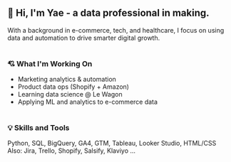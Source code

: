 ## 👋 Hi, I'm Yae - a data professional in making.

With a background in e-commerce, tech, and healthcare, I focus on using data and automation to drive smarter digital growth.
<br><br>

### 💘 What I'm Working On  
- Marketing analytics & automation  
- Product data ops (Shopify + Amazon)  
- Learning data science @ Le Wagon  
- Applying ML and analytics to e-commerce data
<br><br>

### 💡 Skills and Tools
Python, SQL, BigQuery, GA4, GTM, Tableau, Looker Studio, HTML/CSS
<br>
Also: Jira, Trello, Shopify, Salsify, Klaviyo ...
